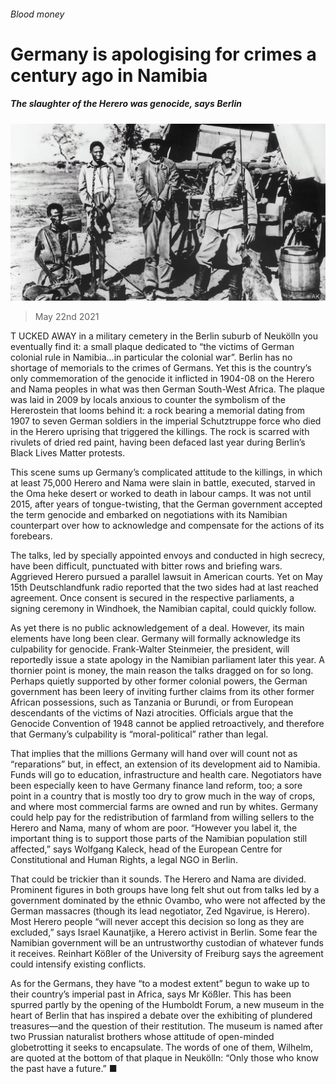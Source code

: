 ###### Blood money

# Germany is apologising for crimes a century ago in Namibia 

##### The slaughter of the Herero was genocide, says Berlin 

![image](images/20210522_EUP006_0.jpg) 

> May 22nd 2021 

T UCKED AWAY in a military cemetery in the Berlin suburb of Neukölln you eventually find it: a small plaque dedicated to “the victims of German colonial rule in Namibia…in particular the colonial war”. Berlin has no shortage of memorials to the crimes of Germans. Yet this is the country’s only commemoration of the genocide it inflicted in 1904-08 on the Herero and Nama peoples in what was then German South-West Africa. The plaque was laid in 2009 by locals anxious to counter the symbolism of the Hererostein that looms behind it: a rock bearing a memorial dating from 1907 to seven German soldiers in the imperial Schutztruppe force who died in the Herero uprising that triggered the killings. The rock is scarred with rivulets of dried red paint, having been defaced last year during Berlin’s Black Lives Matter protests.

This scene sums up Germany’s complicated attitude to the killings, in which at least 75,000 Herero and Nama were slain in battle, executed, starved in the Oma heke desert or worked to death in labour camps. It was not until 2015, after years of tongue-twisting, that the German government accepted the term genocide and embarked on negotiations with its Namibian counterpart over how to acknowledge and compensate for the actions of its forebears.


The talks, led by specially appointed envoys and conducted in high secrecy, have been difficult, punctuated with bitter rows and briefing wars. Aggrieved Herero pursued a parallel lawsuit in American courts. Yet on May 15th Deutschlandfunk radio reported that the two sides had at last reached agreement. Once consent is secured in the respective parliaments, a signing ceremony in Windhoek, the Namibian capital, could quickly follow.

As yet there is no public acknowledgement of a deal. However, its main elements have long been clear. Germany will formally acknowledge its culpability for genocide. Frank-Walter Steinmeier, the president, will reportedly issue a state apology in the Namibian parliament later this year. A thornier point is money, the main reason the talks dragged on for so long. Perhaps quietly supported by other former colonial powers, the German government has been leery of inviting further claims from its other former African possessions, such as Tanzania or Burundi, or from European descendants of the victims of Nazi atrocities. Officials argue that the Genocide Convention of 1948 cannot be applied retroactively, and therefore that Germany’s culpability is “moral-political” rather than legal.

That implies that the millions Germany will hand over will count not as “reparations” but, in effect, an extension of its development aid to Namibia. Funds will go to education, infrastructure and health care. Negotiators have been especially keen to have Germany finance land reform, too; a sore point in a country that is mostly too dry to grow much in the way of crops, and where most commercial farms are owned and run by whites. Germany could help pay for the redistribution of farmland from willing sellers to the Herero and Nama, many of whom are poor. “However you label it, the important thing is to support those parts of the Namibian population still affected,” says Wolfgang Kaleck, head of the European Centre for Constitutional and Human Rights, a legal NGO in Berlin.

That could be trickier than it sounds. The Herero and Nama are divided. Prominent figures in both groups have long felt shut out from talks led by a government dominated by the ethnic Ovambo, who were not affected by the German massacres (though its lead negotiator, Zed Ngavirue, is Herero). Most Herero people “will never accept this decision so long as they are excluded,” says Israel Kaunatjike, a Herero activist in Berlin. Some fear the Namibian government will be an untrustworthy custodian of whatever funds it receives. Reinhart Kößler of the University of Freiburg says the agreement could intensify existing conflicts.

As for the Germans, they have “to a modest extent” begun to wake up to their country’s imperial past in Africa, says Mr Kößler. This has been spurred partly by the opening of the Humboldt Forum, a new museum in the heart of Berlin that has inspired a debate over the exhibiting of plundered treasures—and the question of their restitution. The museum is named after two Prussian naturalist brothers whose attitude of open-minded globetrotting it seeks to encapsulate. The words of one of them, Wilhelm, are quoted at the bottom of that plaque in Neukölln: “Only those who know the past have a future.” ■

